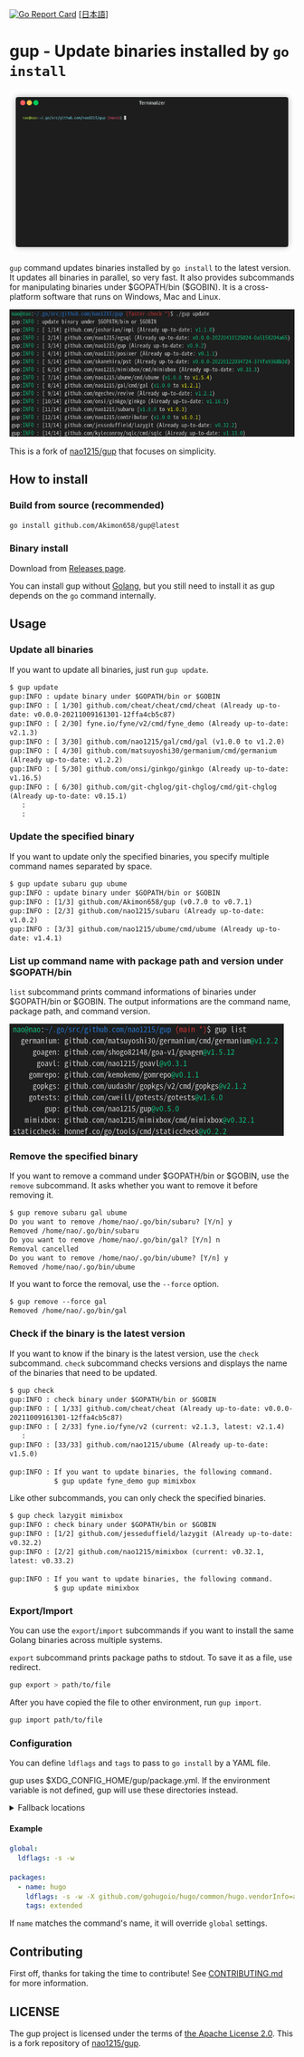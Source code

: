 [![Go Report Card](https://goreportcard.com/badge/github.com/Akimon658/gup)](https://goreportcard.com/report/github.com/Akimon658/gup)
[[日本語](./doc/ja/README.md)]

# gup - Update binaries installed by `go install`

![demo](./doc/img/demo.gif)

`gup` command updates binaries installed by `go install` to the latest version.
It updates all binaries in parallel, so very fast.
It also provides subcommands for manipulating binaries under \$GOPATH/bin (\$GOBIN).
It is a cross-platform software that runs on Windows, Mac and Linux.

![sample](./doc/img/sample.png)

This is a fork of [nao1215/gup](https://github.com/nao1215/gup) that focuses on simplicity.

## How to install

### Build from source (recommended)

```bash
go install github.com/Akimon658/gup@latest
```

### Binary install

Download from [Releases page](https://github.com/Akimon658/gup/releases).

You can install gup without [Golang](https://go.dev/dl/), but you still need to install it as gup depends on the `go` command internally.

## Usage

### Update all binaries

If you want to update all binaries, just run `gup update`.

```
$ gup update
gup:INFO : update binary under $GOPATH/bin or $GOBIN
gup:INFO : [ 1/30] github.com/cheat/cheat/cmd/cheat (Already up-to-date: v0.0.0-20211009161301-12ffa4cb5c87)
gup:INFO : [ 2/30] fyne.io/fyne/v2/cmd/fyne_demo (Already up-to-date: v2.1.3)
gup:INFO : [ 3/30] github.com/nao1215/gal/cmd/gal (v1.0.0 to v1.2.0)
gup:INFO : [ 4/30] github.com/matsuyoshi30/germanium/cmd/germanium (Already up-to-date: v1.2.2)
gup:INFO : [ 5/30] github.com/onsi/ginkgo/ginkgo (Already up-to-date: v1.16.5)
gup:INFO : [ 6/30] github.com/git-chglog/git-chglog/cmd/git-chglog (Already up-to-date: v0.15.1)
   :
   :
```

### Update the specified binary

If you want to update only the specified binaries, you specify multiple command names separated by space.

```
$ gup update subaru gup ubume
gup:INFO : update binary under $GOPATH/bin or $GOBIN
gup:INFO : [1/3] github.com/Akimon658/gup (v0.7.0 to v0.7.1)
gup:INFO : [2/3] github.com/nao1215/subaru (Already up-to-date: v1.0.2)
gup:INFO : [3/3] github.com/nao1215/ubume/cmd/ubume (Already up-to-date: v1.4.1)
```

### List up command name with package path and version under $GOPATH/bin

`list` subcommand prints command informations of binaries under $GOPATH/bin or $GOBIN.
The output informations are the command name, package path, and command version.

![sample](doc/img/list.png)

### Remove the specified binary

If you want to remove a command under $GOPATH/bin or $GOBIN, use the `remove` subcommand.
It asks whether you want to remove it before removing it.

```
$ gup remove subaru gal ubume
Do you want to remove /home/nao/.go/bin/subaru? [Y/n] y
Removed /home/nao/.go/bin/subaru
Do you want to remove /home/nao/.go/bin/gal? [Y/n] n
Removal cancelled
Do you want to remove /home/nao/.go/bin/ubume? [Y/n] y
Removed /home/nao/.go/bin/ubume
```

If you want to force the removal, use the `--force` option.

```
$ gup remove --force gal
Removed /home/nao/.go/bin/gal
```

### Check if the binary is the latest version

If you want to know if the binary is the latest version, use the `check` subcommand.
`check` subcommand checks versions and displays the name of the binaries that need to be updated.

```
$ gup check
gup:INFO : check binary under $GOPATH/bin or $GOBIN
gup:INFO : [ 1/33] github.com/cheat/cheat (Already up-to-date: v0.0.0-20211009161301-12ffa4cb5c87)
gup:INFO : [ 2/33] fyne.io/fyne/v2 (current: v2.1.3, latest: v2.1.4)
   :
gup:INFO : [33/33] github.com/nao1215/ubume (Already up-to-date: v1.5.0)

gup:INFO : If you want to update binaries, the following command.
           $ gup update fyne_demo gup mimixbox 
```

Like other subcommands, you can only check the specified binaries.

```
$ gup check lazygit mimixbox
gup:INFO : check binary under $GOPATH/bin or $GOBIN
gup:INFO : [1/2] github.com/jesseduffield/lazygit (Already up-to-date: v0.32.2)
gup:INFO : [2/2] github.com/nao1215/mimixbox (current: v0.32.1, latest: v0.33.2)

gup:INFO : If you want to update binaries, the following command.
           $ gup update mimixbox 
```

### Export/Import

You can use the `export`/`import` subcommands if you want to install the same Golang binaries across multiple systems.

`export` subcommand prints package paths to stdout.
To save it as a file, use redirect.

```bash
gup export > path/to/file
```

After you have copied the file to other environment, run `gup import`.

```bash
gup import path/to/file
```

### Configuration

You can define `ldflags` and `tags` to pass to `go install` by a YAML file.

gup uses $XDG_CONFIG_HOME/gup/package.yml.
If the environment variable is not defined, gup will use these directories instead.

<details>
  <summary>Fallback locations</summary>

  |OS     |Location                     |
  |:-----:|-----------------------------|
  |Linux  |~/.config                    |
  |macOS  |~/Library/Application Support|
  |Windows|%LOCALAPPDATA%               |

  For more details, see [adrg/xdg](https://github.com/adrg/xdg).
</details>

#### Example

```yaml
global:
  ldflags: -s -w

packages:
  - name: hugo
    ldflags: -s -w -X github.com/gohugoio/hugo/common/hugo.vendorInfo=akimon658
    tags: extended
```

If `name` matches the command's name, it will override `global` settings.

## Contributing

First off, thanks for taking the time to contribute!
See [CONTRIBUTING.md](./CONTRIBUTING.md) for more information.

## LICENSE

The gup project is licensed under the terms of [the Apache License 2.0](./LICENSE).
This is a fork repository of [nao1215/gup](https://github.com/nao1215/gup).
